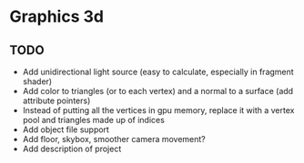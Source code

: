 # Graphics 3d

## TODO

* Add unidirectional light source (easy to calculate, especially in fragment shader)
* Add color to triangles (or to each vertex) and a normal to a surface (add attribute pointers)
* Instead of putting all the vertices in gpu memory, replace it with a vertex pool and triangles made up of indices
* Add object file support
* Add floor, skybox, smoother camera movement?
* Add description of project
